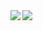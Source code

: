 <a href="https://github.com/anuraghazra/github-readme-stats">
  <img align="left" src="https://github-readme-stats.vercel.app/api?username=iaizawa0623&show_icons=true&count_private=true&theme=dracula&card_width=500" />
</a>
<a href="https://github.com/anuraghazra/github-readme-stats">
  <img align="left" src="https://github-readme-stats.vercel.app/api/top-langs/?username=iaizawa0623&count_private=true&theme=dracula&langs_count=10&card_width=500" />
</a>
